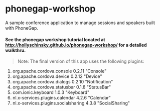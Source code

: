 phonegap-workshop
=================

A sample conference application to manage sessions and speakers built with PhoneGap.

#### See the phonegap workshop tutorial located at http://hollyschinsky.github.io/phonegap-workshop/ for a detailed walkthru.

>Note: The final version of this app uses the following plugins:

1. org.apache.cordova.console 0.2.11 "Console"
2. org.apache.cordova.device 0.2.12 "Device"
3. org.apache.cordova.dialogs 0.2.10 "Notification"
4. org.apache.cordova.statusbar 0.1.8 "StatusBar"
5. com.ionic.keyboard 1.0.3 "Keyboard"
6. nl.x-services.plugins.calendar 4.2.6 "Calendar"
7. nl.x-services.plugins.socialsharing 4.3.8 "SocialSharing"

    